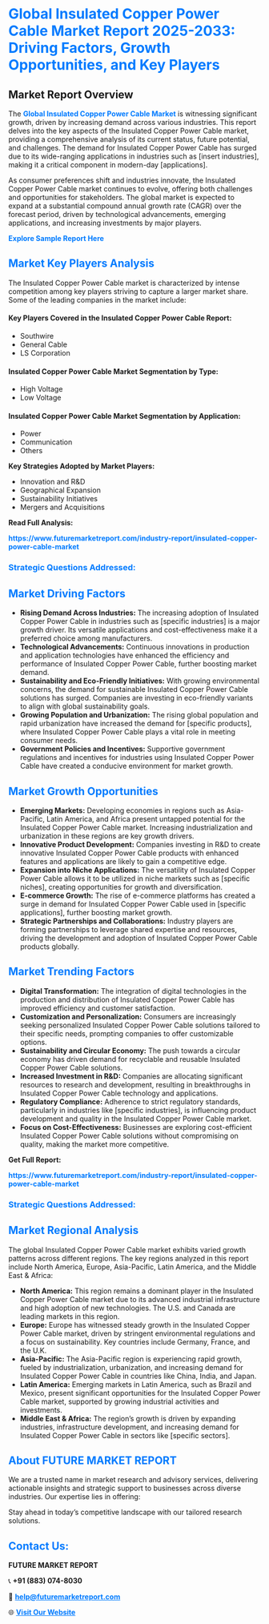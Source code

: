 <h1 style="color: #007BFF;">Global Insulated Copper Power Cable Market Report 2025-2033: Driving Factors, Growth Opportunities, and Key Players</h1>

<section id="overview">
<h2>Market Report Overview</h2>
<p>The <a href="https://www.futuremarketreport.com/industry-report/insulated-copper-power-cable-market" style="color: #007BFF; text-decoration: none;"><strong>Global Insulated Copper Power Cable Market</strong></a> is witnessing significant growth, driven by increasing demand across various industries. This report delves into the key aspects of the Insulated Copper Power Cable market, providing a comprehensive analysis of its current status, future potential, and challenges. The demand for Insulated Copper Power Cable has surged due to its wide-ranging applications in industries such as [insert industries], making it a critical component in modern-day [applications].</p>
<p>As consumer preferences shift and industries innovate, the Insulated Copper Power Cable market continues to evolve, offering both challenges and opportunities for stakeholders. The global market is expected to expand at a substantial compound annual growth rate (CAGR) over the forecast period, driven by technological advancements, emerging applications, and increasing investments by major players.</p>
</section>

<section id="overview">
<p><a href="https://www.futuremarketreport.com/request-sample/reportId=83997" style="color: #007BFF; text-decoration: none;"><strong>Explore Sample Report Here</strong></a></p>
</section>

<section id="key-players">
<h2 style="color: #007BFF;">Market Key Players Analysis</h2>
<p>The Insulated Copper Power Cable market is characterized by intense competition among key players striving to capture a larger market share. Some of the leading companies in the market include:</p>
<h4>Key Players Covered in the Insulated Copper Power Cable Report:</h4>
<ul><li>Southwire</li><li>General Cable</li><li>LS Corporation</li></ul>
<h4>Insulated Copper Power Cable Market Segmentation by Type:</h4>
<ul><li>High Voltage</li><li>Low Voltage</li></ul>

<h4>Insulated Copper Power Cable Market Segmentation by Application:</h4>
<ul><li>Power</li><li>Communication</li><li>Others</li></ul>
<p><strong>Key Strategies Adopted by Market Players:</strong></p>
<ul>
<li>Innovation and R&D</li>
<li>Geographical Expansion</li>
<li>Sustainability Initiatives</li>
<li>Mergers and Acquisitions</li>
</ul>
</section>

<section>
<p><strong>Read Full Analysis: </strong></p><a href="https://www.futuremarketreport.com/industry-report/insulated-copper-power-cable-market" style="color: #007BFF; text-decoration: none;"><strong>https://www.futuremarketreport.com/industry-report/insulated-copper-power-cable-market</strong></a>
<h3 style="color: #007BFF;">Strategic Questions Addressed:</h3>
</section>

<section id="driving-factors">
<h2 style="color: #007BFF;">Market Driving Factors</h2>
<ul>
<li><strong>Rising Demand Across Industries:</strong> The increasing adoption of Insulated Copper Power Cable in industries such as [specific industries] is a major growth driver. Its versatile applications and cost-effectiveness make it a preferred choice among manufacturers.</li>
<li><strong>Technological Advancements:</strong> Continuous innovations in production and application technologies have enhanced the efficiency and performance of Insulated Copper Power Cable, further boosting market demand.</li>
<li><strong>Sustainability and Eco-Friendly Initiatives:</strong> With growing environmental concerns, the demand for sustainable Insulated Copper Power Cable solutions has surged. Companies are investing in eco-friendly variants to align with global sustainability goals.</li>
<li><strong>Growing Population and Urbanization:</strong> The rising global population and rapid urbanization have increased the demand for [specific products], where Insulated Copper Power Cable plays a vital role in meeting consumer needs.</li>
<li><strong>Government Policies and Incentives:</strong> Supportive government regulations and incentives for industries using Insulated Copper Power Cable have created a conducive environment for market growth.</li>
</ul>
</section>

<section id="growth-opportunities">
<h2 style="color: #007BFF;">Market Growth Opportunities</h2>
<ul>
<li><strong>Emerging Markets:</strong> Developing economies in regions such as Asia-Pacific, Latin America, and Africa present untapped potential for the Insulated Copper Power Cable market. Increasing industrialization and urbanization in these regions are key growth drivers.</li>
<li><strong>Innovative Product Development:</strong> Companies investing in R&D to create innovative Insulated Copper Power Cable products with enhanced features and applications are likely to gain a competitive edge.</li>
<li><strong>Expansion into Niche Applications:</strong> The versatility of Insulated Copper Power Cable allows it to be utilized in niche markets such as [specific niches], creating opportunities for growth and diversification.</li>
<li><strong>E-commerce Growth:</strong> The rise of e-commerce platforms has created a surge in demand for Insulated Copper Power Cable used in [specific applications], further boosting market growth.</li>
<li><strong>Strategic Partnerships and Collaborations:</strong> Industry players are forming partnerships to leverage shared expertise and resources, driving the development and adoption of Insulated Copper Power Cable products globally.</li>
</ul>
</section>

<section id="trending-factors">
<h2 style="color: #007BFF;">Market Trending Factors</h2>
<ul>
<li><strong>Digital Transformation:</strong> The integration of digital technologies in the production and distribution of Insulated Copper Power Cable has improved efficiency and customer satisfaction.</li>
<li><strong>Customization and Personalization:</strong> Consumers are increasingly seeking personalized Insulated Copper Power Cable solutions tailored to their specific needs, prompting companies to offer customizable options.</li>
<li><strong>Sustainability and Circular Economy:</strong> The push towards a circular economy has driven demand for recyclable and reusable Insulated Copper Power Cable solutions.</li>
<li><strong>Increased Investment in R&D:</strong> Companies are allocating significant resources to research and development, resulting in breakthroughs in Insulated Copper Power Cable technology and applications.</li>
<li><strong>Regulatory Compliance:</strong> Adherence to strict regulatory standards, particularly in industries like [specific industries], is influencing product development and quality in the Insulated Copper Power Cable market.</li>
<li><strong>Focus on Cost-Effectiveness:</strong> Businesses are exploring cost-efficient Insulated Copper Power Cable solutions without compromising on quality, making the market more competitive.</li>
</ul>
</section>

<section>
<p><strong>Get Full Report: </strong></p><a href="https://www.futuremarketreport.com/industry-report/insulated-copper-power-cable-market" style="color: #007BFF; text-decoration: none;"><strong>https://www.futuremarketreport.com/industry-report/insulated-copper-power-cable-market</strong></a>
<h3 style="color: #007BFF;">Strategic Questions Addressed:</h3>
</section>


<section id="regional-analysis">
<h2 style="color: #007BFF;">Market Regional Analysis</h2>
<p>The global Insulated Copper Power Cable market exhibits varied growth patterns across different regions. The key regions analyzed in this report include North America, Europe, Asia-Pacific, Latin America, and the Middle East & Africa:</p>
<ul>
<li><strong>North America:</strong> This region remains a dominant player in the Insulated Copper Power Cable market due to its advanced industrial infrastructure and high adoption of new technologies. The U.S. and Canada are leading markets in this region.</li>
<li><strong>Europe:</strong> Europe has witnessed steady growth in the Insulated Copper Power Cable market, driven by stringent environmental regulations and a focus on sustainability. Key countries include Germany, France, and the U.K.</li>
<li><strong>Asia-Pacific:</strong> The Asia-Pacific region is experiencing rapid growth, fueled by industrialization, urbanization, and increasing demand for Insulated Copper Power Cable in countries like China, India, and Japan.</li>
<li><strong>Latin America:</strong> Emerging markets in Latin America, such as Brazil and Mexico, present significant opportunities for the Insulated Copper Power Cable market, supported by growing industrial activities and investments.</li>
<li><strong>Middle East & Africa:</strong> The region’s growth is driven by expanding industries, infrastructure development, and increasing demand for Insulated Copper Power Cable in sectors like [specific sectors].</li>
</ul>
</section>

<footer>
<h2 style="color: #007BFF;">About FUTURE MARKET REPORT</h2>
<p>We are a trusted name in market research and advisory services, delivering actionable insights and strategic support to businesses across diverse industries. Our expertise lies in offering:</p>

<p>Stay ahead in today’s competitive landscape with our tailored research solutions.</p>

<h2 style="color: #007BFF;">Contact Us:</h2>
<p><strong>FUTURE MARKET REPORT</strong></p>
<p>📞 <strong>+91 (883) 074-8030</strong></p>
<p>📧 <strong><a href="mailto:help@futuremarketreport.com" style="color: #007BFF;">help@futuremarketreport.com</a></strong></p>
<p>🌐 <strong><a href="https://www.futuremarketreport.com/" style="color: #007BFF;">Visit Our Website</a></strong></p>
</footer>
